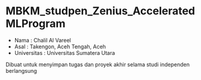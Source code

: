 # MBKM_studpen_Zenius_AcceleratedMLProgram

- Nama        : Chalil Al Vareel
- Asal        : Takengon, Aceh Tengah, Aceh
- Universitas : Universitas Sumatera Utara


Dibuat untuk menyimpan tugas dan proyek akhir selama studi independen berlangsung
